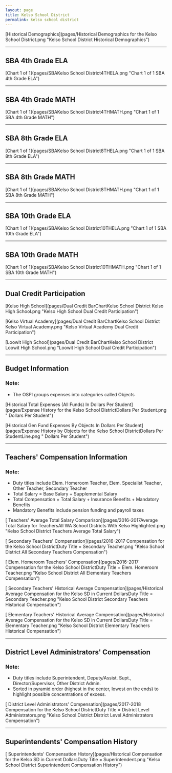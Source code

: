 ```yaml
---
layout: page
title: Kelso School District
permalink: kelso school district
---
```



[Historical Demographics](pages/Historical Demographics for the Kelso School District.png "Kelso School District Historical Demographics")

___

## SBA 4th Grade ELA

[Chart 1 of 1](pages/SBAKelso School District4THELA.png "Chart 1 of 1 SBA 4th Grade ELA")


___

## SBA 4th Grade MATH

[Chart 1 of 1](pages/SBAKelso School District4THMATH.png "Chart 1 of 1 SBA 4th Grade MATH")


___

## SBA 8th Grade ELA

[Chart 1 of 1](pages/SBAKelso School District8THELA.png "Chart 1 of 1 SBA 8th Grade ELA")


___

## SBA 8th Grade MATH

[Chart 1 of 1](pages/SBAKelso School District8THMATH.png "Chart 1 of 1 SBA 8th Grade MATH")


___

## SBA 10th Grade ELA

[Chart 1 of 1](pages/SBAKelso School District10THELA.png "Chart 1 of 1 SBA 10th Grade ELA")


___

## SBA 10th Grade MATH

[Chart 1 of 1](pages/SBAKelso School District10THMATH.png "Chart 1 of 1 SBA 10th Grade MATH")


___

## Dual Credit Participation

[Kelso High School](pages/Dual Credit BarChartKelso School District Kelso High School.png "Kelso High School Dual Credit Participation")

[Kelso Virtual Academy](pages/Dual Credit BarChartKelso School District Kelso Virtual Academy.png "Kelso Virtual Academy Dual Credit Participation")

[Loowit High School](pages/Dual Credit BarChartKelso School District Loowit High School.png "Loowit High School Dual Credit Participation")


___

## Budget Information
### Note:
- The OSPI groups expenses into categories called Objects

[Historical Total Expenses (All Funds) In Dollars Per Student](pages/Expense History for the Kelso School DistrictDollars Per Student.png " Dollars Per Student")

[Historical Gen Fund Expenses By Objects In Dollars Per Student](pages/Expense History by Objects for the Kelso School DistrictDollars Per StudentLine.png " Dollars Per Student")


___

## Teachers' Compensation Information
### Note:
- Duty titles include Elem. Homeroom Teacher, Elem. Specialist Teacher, Other Teacher, Secondary Teacher
- Total Salary = Base Salary + Supplemental Salary
- Total Compensation = Total Salary + Insurance Benefits + Mandatory Benefits
- Mandatory Benefits include pension funding and payroll taxes

[ Teachers' Average Total Salary Comparison](pages/2016-2017Average Total Salary for TeachersAll WA School Districts With Kelso Highlighted.png "Kelso School District Teachers Average Total Salary")

[ Secondary Teachers' Compensation](pages/2016-2017 Compensation for the Kelso School DistrictDuty Title = Secondary Teacher.png "Kelso School District All Secondary Teachers Compensation")

[ Elem. Homeroom Teachers' Compensation](pages/2016-2017 Compensation for the Kelso School DistrictDuty Title = Elem. Homeroom Teacher.png "Kelso School District All Elementary Teachers Compensation")

[ Secondary Teachers' Historical Average Compensation](pages/Historical Average Compensation for the Kelso SD in Current DollarsDuty Title = Secondary Teacher.png "Kelso School District Secondary Teachers Historical Compensation")

[ Elementary Teachers' Historical Average Compensation](pages/Historical Average Compensation for the Kelso SD in Current DollarsDuty Title = Elementary Teacher.png "Kelso School District Elementary Teachers Historical Compensation")


___

## District Level Administrators' Compensation

### Note:
- Duty titles include Superintendent, Deputy/Assist. Supt., Director/Supervisor, Other District Admin.
- Sorted in pyramid order (highest in the center, lowest on the ends) to highlight possible concentrations of excess.

[ District Level Administrators' Compensation](pages/2017-2018 Compensation for the Kelso School DistrictDuty Title = District Level Administrators.png "Kelso School District District Level Administrators Compensation")


___

## Superintendents' Compensation History

[ Superintendents' Compensation History](pages/Historical Compensation for the Kelso SD in Current DollarsDuty Title = Superintendent.png "Kelso School District Superintendent Compensation History")

